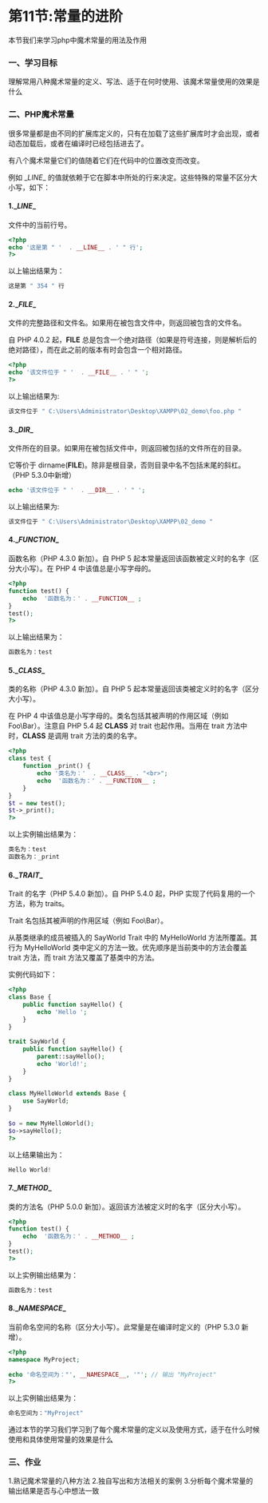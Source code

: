 # 第11节:常量的进阶
本节我们来学习php中魔术常量的用法及作用

### 一、学习目标
理解常用八种魔术常量的定义、写法、适于在何时使用、该魔术常量使用的效果是什么

### 二、PHP魔术常量
很多常量都是由不同的扩展库定义的，只有在加载了这些扩展库时才会出现，或者动态加载后，或者在编译时已经包括进去了。

有八个魔术常量它们的值随着它们在代码中的位置改变而改变。

例如 \__LINE__ 的值就依赖于它在脚本中所处的行来决定。这些特殊的常量不区分大小写，如下：

#### 1.\__LINE__
文件中的当前行号。

``` php
<?php
echo '这是第 " '  . __LINE__ . ' " 行';
?>
```

以上输出结果为：
``` php
这是第 " 354 " 行
```

#### 2.\__FILE__
文件的完整路径和文件名。如果用在被包含文件中，则返回被包含的文件名。

自 PHP 4.0.2 起，__FILE__ 总是包含一个绝对路径（如果是符号连接，则是解析后的绝对路径），而在此之前的版本有时会包含一个相对路径。

``` php
<?php
echo '该文件位于 " '  . __FILE__ . ' " ';
?>
```

以上输出结果为:

``` php
该文件位于 " C:\Users\Administrator\Desktop\XAMPP\02_demo\foo.php "
```

#### 3.\__DIR__
文件所在的目录。如果用在被包括文件中，则返回被包括的文件所在的目录。

它等价于 dirname(__FILE__)。除非是根目录，否则目录中名不包括末尾的斜杠。（PHP 5.3.0中新增）

``` php
echo '该文件位于 " '  . __DIR__ . ' " ';
```

以上输出结果为:

``` php
该文件位于 " C:\Users\Administrator\Desktop\XAMPP\02_demo "
```

#### 4.\__FUNCTION__
函数名称（PHP 4.3.0 新加）。自 PHP 5 起本常量返回该函数被定义时的名字（区分大小写）。在 PHP 4 中该值总是小写字母的。

``` php
<?php
function test() {
    echo  '函数名为：' . __FUNCTION__ ;
}
test();
?>
```

以上输出结果为：

``` php
函数名为：test
```

#### 5.\__CLASS__
类的名称（PHP 4.3.0 新加）。自 PHP 5 起本常量返回该类被定义时的名字（区分大小写）。

在 PHP 4 中该值总是小写字母的。类名包括其被声明的作用区域（例如 Foo\Bar）。注意自 PHP 5.4 起 __CLASS__ 对 trait 也起作用。当用在 trait 方法中时，__CLASS__ 是调用 trait 方法的类的名字。

``` php
<?php
class test {
    function _print() {
        echo '类名为：'  . __CLASS__ . "<br>";
        echo  '函数名为：' . __FUNCTION__ ;
    }
}
$t = new test();
$t->_print();
?>
```

以上实例输出结果为：

``` php
类名为：test
函数名为：_print
```

#### 6.\__TRAIT__
Trait 的名字（PHP 5.4.0 新加）。自 PHP 5.4.0 起，PHP 实现了代码复用的一个方法，称为 traits。

Trait 名包括其被声明的作用区域（例如 Foo\Bar）。

从基类继承的成员被插入的 SayWorld Trait 中的 MyHelloWorld 方法所覆盖。其行为 MyHelloWorld 类中定义的方法一致。优先顺序是当前类中的方法会覆盖 trait 方法，而 trait 方法又覆盖了基类中的方法。

实例代码如下：

``` php
<?php
class Base {
    public function sayHello() {
        echo 'Hello ';
    }
}
 
trait SayWorld {
    public function sayHello() {
        parent::sayHello();
        echo 'World!';
    }
}
 
class MyHelloWorld extends Base {
    use SayWorld;
}
 
$o = new MyHelloWorld();
$o->sayHello();
?>
```

以上结果输出为：

``` php
Hello World!
```

#### 7.\__METHOD__
类的方法名（PHP 5.0.0 新加）。返回该方法被定义时的名字（区分大小写）。

``` php
<?php
function test() {
    echo  '函数名为：' . __METHOD__ ;
}
test();
?>
```

以上实例输出结果为：

``` php
函数名为：test
```

#### 8.\__NAMESPACE__
当前命名空间的名称（区分大小写）。此常量是在编译时定义的（PHP 5.3.0 新增）。

``` php
<?php
namespace MyProject;
 
echo '命名空间为："', __NAMESPACE__, '"'; // 输出 "MyProject"
?>
```

以上实例输出结果为：

``` php
命名空间为："MyProject"
```

通过本节的学习我们学习到了每个魔术常量的定义以及使用方式，适于在什么时候使用和具体使用常量的效果是什么

### 三、作业
1.熟记魔术常量的八种方法
2.独自写出和方法相关的案例
3.分析每个魔术常量的输出结果是否与心中想法一致